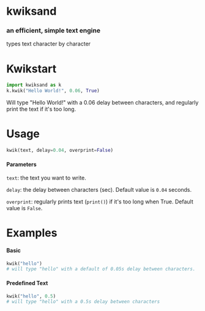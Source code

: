 # kwiksand
### an efficient, simple text engine
types text character by character

# Kwikstart
```py
import kwiksand as k
k.kwik("Hello World!", 0.06, True)
```
Will type "Hello World!" with a 0.06 delay between characters, and regularly print the text if it's too long.
# Usage
```py
kwik(text, delay=0.04, overprint=False)
```
#### Parameters
`text`: the text you want to write.

`delay`: the delay between characters (sec). Default value is `0.04` seconds.

`overprint`: regularly prints text (`print()`) if it's too long when True. Default value is `False`.

# Examples
#### Basic
```py
kwik("hello")
# will type "hello" with a default of 0.05s delay between characters.
```
#### Predefined Text
```py
kwik("hello", 0.5)
# will type "hello" with a 0.5s delay between characters
```
